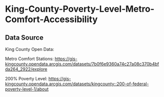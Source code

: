 # King-County-Poverty-Level-Metro-Comfort-Accessibility

## Data Source

King County Open Data:

Metro Comfort Stations: https://gis-kingcounty.opendata.arcgis.com/datasets/7b0f6e9360a74c27a08c370b4bfda264_2922/explore

200% Poverty Level: https://gis-kingcounty.opendata.arcgis.com/datasets/kingcounty::200-of-federal-poverty-level-1/about
